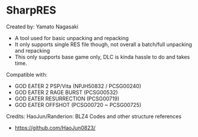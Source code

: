 # SharpRES
Created by: Yamato Nagasaki

- A tool used for basic unpacking and repacking
- It only supports single RES file though, not overall a batch/full unpacking and repacking
- This only supports base game only, DLC is kinda hassle to do and takes time.

Compatible with:
- GOD EATER 2 PSP/Vita (NPJH50832 / PCSG00240)
- GOD EATER 2 RAGE BURST (PCSG00532)
- GOD EATER RESURRECTION (PCSG00719)
- GOD EATER OFFSHOT (PCSG00720 ~ PCSG00725)


Credits:
HaoJun/Randerion: BLZ4 Codes and other structure references
- https://github.com/HaoJun0823/


